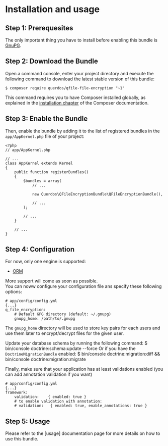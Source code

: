 Installation and usage
============

Step 1: Prerequesites
---------------------

The only important thing you have to install before enabling this bundle is 
[GnuPG](https://www.gnupg.org/index.html).

Step 2: Download the Bundle
---------------------------

Open a command console, enter your project directory and execute the
following command to download the latest stable version of this bundle:

    $ composer require querdos/qfile-file-encryption "~1"

This command requires you to have Composer installed globally, as explained
in the [installation chapter](https://getcomposer.org/doc/00-intro.md) of the Composer documentation.

Step 3: Enable the Bundle
-------------------------

Then, enable the bundle by adding it to the list of registered bundles
in the ``app/AppKernel.php`` file of your project:

    <?php
    // app/AppKernel.php

    // ...
    class AppKernel extends Kernel
    {
        public function registerBundles()
        {
            $bundles = array(
                // ...

                new Querdos\QFileEncryptionBundle\QFileEncryptionBundle(),

                // ...
            );

            // ...
        }

        // ...
    }

Step 4: Configuration
---------------------

For now, only one engine is supported:  
  * [ORM](http://www.doctrine-project.org/projects/orm.html)

More support will come as soon as possible.  
You can noww configure your configuration file ans specify these following options:

    # app/config/config.yml
    {...}
    q_file_encryption:
        # Default GPG directory (default: ~/.gnupg)
        gnupg_home: /path/to/.gnupg

The `gnupg_home` directory will be used to store key pairs for each users and use them later to encrypt/decrypt files for the given user.

Update your database schema by running the following  command:
    $ bin/console doctrine:schema:update --force
Or if you have the `DoctrineMigrationBundle` enabled:
    $ bin/console doctrine:migration:diff && bin/console doctrine:migration:migrate

Finally, make sure that your application has at least validations enabled (you can add annotation validation if you want)

    # app/config/config.yml
    {...}
    framework:
        validation:    { enabled: true }
        # to enable validation with annotation:
        # validation:   { enabled: true, enable_annotations: true }

    

Step 5: Usage
-------------

Please refer to the [usage] documentation page for more details on how to use this bundle.

